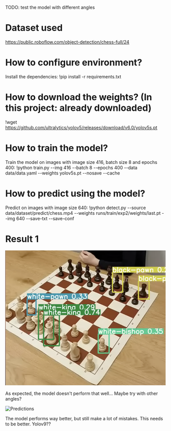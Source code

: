 TODO: test the model with different angles

# Dataset used

https://public.roboflow.com/object-detection/chess-full/24

# How to configure environment?

Install the dependencies:
!pip install -r requirements.txt

# How to download the weights? (In this project: already downloaded)

!wget https://github.com/ultralytics/yolov5/releases/download/v6.0/yolov5s.pt

# How to train the model?

Train the model on images with image size 416, batch size 8 and epochs 400:
!python train.py --img 416 --batch 8 --epochs 400 --data data/data.yaml --weights yolov5s.pt  --nosave --cache

# How to predict using the model?

Predict on images with image size 640:
!python detect.py --source data/dataset/predict/chess.mp4  --weights runs/train/exp2/weights/last.pt --img 640 --save-txt --save-conf

# Result 1

![Predictions](chess_exp3.png)

As expected, the model doesn't perform that well... Maybe try with other angles?

![Predictions](chess_exp5.png)

The model performs way better, but still make a lot of mistakes. This needs to be better. Yolov9??

